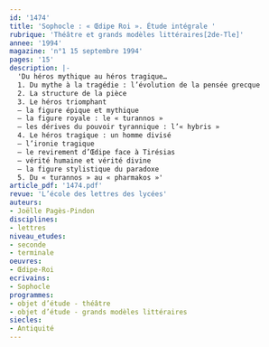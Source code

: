 ```yaml
---
id: '1474'
title: 'Sophocle : « Œdipe Roi ». Étude intégrale '
rubrique: 'Théâtre et grands modèles littéraires[2de-Tle]'
annee: '1994'
magazine: 'n°1 15 septembre 1994'
pages: '15'
description: |-
  'Du héros mythique au héros tragique…
  1. Du mythe à la tragédie : l’évolution de la pensée grecque
  2. La structure de la pièce
  3. Le héros triomphant
  – la figure épique et mythique
  – la figure royale : le « turannos »
  – les dérives du pouvoir tyrannique : l’« hybris »
  4. Le héros tragique : un homme divisé
  – l’ironie tragique
  – le revirement d’Œdipe face à Tirésias
  – vérité humaine et vérité divine
  – la figure stylistique du paradoxe
  5. Du « turannos » au « pharmakos »'
article_pdf: '1474.pdf'
revue: 'L’école des lettres des lycées'
auteurs:
- Joëlle Pagès-Pindon
disciplines:
- lettres
niveau_etudes:
- seconde
- terminale
oeuvres:
- Œdipe-Roi
ecrivains:
- Sophocle
programmes:
- objet d’étude - théâtre
- objet d’étude - grands modèles littéraires
siecles:
- Antiquité
---
```

